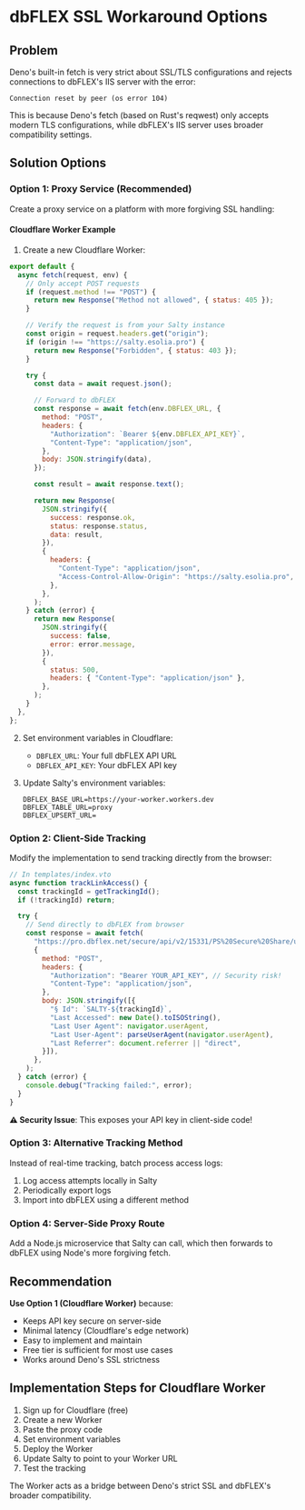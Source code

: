 # dbFLEX SSL Workaround Options

## Problem

Deno's built-in fetch is very strict about SSL/TLS configurations and rejects connections to dbFLEX's IIS server with the error:

```
Connection reset by peer (os error 104)
```

This is because Deno's fetch (based on Rust's reqwest) only accepts modern TLS configurations, while dbFLEX's IIS server uses broader compatibility settings.

## Solution Options

### Option 1: Proxy Service (Recommended)

Create a proxy service on a platform with more forgiving SSL handling:

#### Cloudflare Worker Example

1. Create a new Cloudflare Worker:

```javascript
export default {
  async fetch(request, env) {
    // Only accept POST requests
    if (request.method !== "POST") {
      return new Response("Method not allowed", { status: 405 });
    }

    // Verify the request is from your Salty instance
    const origin = request.headers.get("origin");
    if (origin !== "https://salty.esolia.pro") {
      return new Response("Forbidden", { status: 403 });
    }

    try {
      const data = await request.json();

      // Forward to dbFLEX
      const response = await fetch(env.DBFLEX_URL, {
        method: "POST",
        headers: {
          "Authorization": `Bearer ${env.DBFLEX_API_KEY}`,
          "Content-Type": "application/json",
        },
        body: JSON.stringify(data),
      });

      const result = await response.text();

      return new Response(
        JSON.stringify({
          success: response.ok,
          status: response.status,
          data: result,
        }),
        {
          headers: {
            "Content-Type": "application/json",
            "Access-Control-Allow-Origin": "https://salty.esolia.pro",
          },
        },
      );
    } catch (error) {
      return new Response(
        JSON.stringify({
          success: false,
          error: error.message,
        }),
        {
          status: 500,
          headers: { "Content-Type": "application/json" },
        },
      );
    }
  },
};
```

2. Set environment variables in Cloudflare:
   - `DBFLEX_URL`: Your full dbFLEX API URL
   - `DBFLEX_API_KEY`: Your dbFLEX API key

3. Update Salty's environment variables:
   ```
   DBFLEX_BASE_URL=https://your-worker.workers.dev
   DBFLEX_TABLE_URL=proxy
   DBFLEX_UPSERT_URL=
   ```

### Option 2: Client-Side Tracking

Modify the implementation to send tracking directly from the browser:

```javascript
// In templates/index.vto
async function trackLinkAccess() {
  const trackingId = getTrackingId();
  if (!trackingId) return;

  try {
    // Send directly to dbFLEX from browser
    const response = await fetch(
      "https://pro.dbflex.net/secure/api/v2/15331/PS%20Secure%20Share/upsert.json?match=%CE%B5%20Id",
      {
        method: "POST",
        headers: {
          "Authorization": "Bearer YOUR_API_KEY", // Security risk!
          "Content-Type": "application/json",
        },
        body: JSON.stringify([{
          "§ Id": `SALTY-${trackingId}`,
          "Last Accessed": new Date().toISOString(),
          "Last User Agent": navigator.userAgent,
          "Last User-Agent": parseUserAgent(navigator.userAgent),
          "Last Referrer": document.referrer || "direct",
        }]),
      },
    );
  } catch (error) {
    console.debug("Tracking failed:", error);
  }
}
```

**⚠️ Security Issue**: This exposes your API key in client-side code!

### Option 3: Alternative Tracking Method

Instead of real-time tracking, batch process access logs:

1. Log access attempts locally in Salty
2. Periodically export logs
3. Import into dbFLEX using a different method

### Option 4: Server-Side Proxy Route

Add a Node.js microservice that Salty can call, which then forwards to dbFLEX using Node's more forgiving fetch.

## Recommendation

**Use Option 1 (Cloudflare Worker)** because:

- Keeps API key secure on server-side
- Minimal latency (Cloudflare's edge network)
- Easy to implement and maintain
- Free tier is sufficient for most use cases
- Works around Deno's SSL strictness

## Implementation Steps for Cloudflare Worker

1. Sign up for Cloudflare (free)
2. Create a new Worker
3. Paste the proxy code
4. Set environment variables
5. Deploy the Worker
6. Update Salty to point to your Worker URL
7. Test the tracking

The Worker acts as a bridge between Deno's strict SSL and dbFLEX's broader compatibility.
